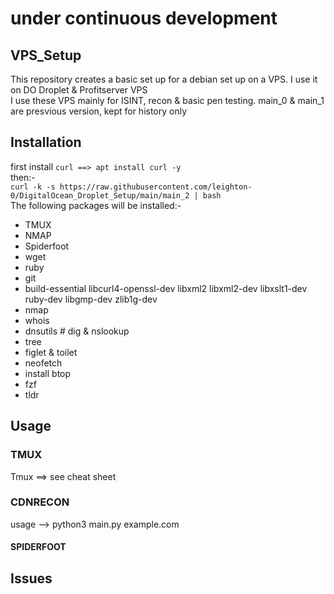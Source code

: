 # under continuous development

## VPS_Setup
This repository creates a basic set up for a debian set up on a VPS.
I use it on DO Droplet & Profitserver VPS  
I use these VPS mainly for ISINT, recon & basic pen testing.
main_0 & main_1 are presvious version, kept for history only


## Installation
first install ```curl ==> apt install curl -y```  
then:-  
```curl -k -s https://raw.githubusercontent.com/leighton-0/DigitalOcean_Droplet_Setup/main/main_2 | bash```  
The following packages will be installed:-  
* TMUX
* NMAP
* Spiderfoot
* wget
* ruby
* git
* build-essential libcurl4-openssl-dev libxml2 libxml2-dev libxslt1-dev ruby-dev  libgmp-dev zlib1g-dev
* nmap
* whois
* dnsutils              # dig & nslookup
* tree
* figlet & toilet
* neofetch
* install btop
* fzf
* tldr



## Usage
### TMUX
Tmux ==> see cheat sheet
### CDNRECON
usage -->  python3 main.py example.com
#### SPIDERFOOT


## Issues



